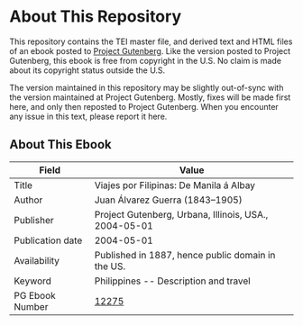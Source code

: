 # About This Repository

This repository contains the TEI master file, and derived text and HTML files of an ebook posted to [Project Gutenberg](https://www.gutenberg.org/). Like the version posted to Project Gutenberg, this ebook is free from copyright in the U.S. No claim is made about its copyright status outside the U.S.

The version maintained in this repository may be slightly out-of-sync with the version maintained at Project Gutenberg. Mostly, fixes will be made first here, and only then reposted to Project Gutenberg. When you encounter any issue in this text, please report it here.

## About This Ebook

| Field | Value |
| ----- | ----- |
| Title | Viajes por Filipinas: De Manila á Albay |
| Author | Juan Álvarez Guerra (1843–1905) |
| Publisher | Project Gutenberg, Urbana, Illinois, USA., 2004-05-01 |
| Publication date | 2004-05-01 |
| Availability | Published in 1887, hence public domain in the US. |
| Keyword | Philippines -- Description and travel |
| PG Ebook Number | [12275](https://www.gutenberg.org/ebooks/12275) |
